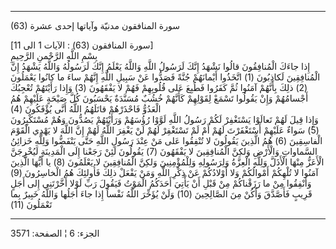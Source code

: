 ------------------------------------------------------------------------

(63) سورة المنافقون مدنيّة وآياتها إحدى عشرة  
  
\[سورة المنافقون (63) : الآيات 1 الى 11\]  
بِسْمِ اللَّهِ الرَّحْمنِ الرَّحِيمِ  
إِذا جاءَكَ الْمُنافِقُونَ قالُوا نَشْهَدُ إِنَّكَ لَرَسُولُ اللَّهِ وَاللَّهُ يَعْلَمُ إِنَّكَ لَرَسُولُهُ وَاللَّهُ
يَشْهَدُ إِنَّ الْمُنافِقِينَ لَكاذِبُونَ (1) اتَّخَذُوا أَيْمانَهُمْ جُنَّةً فَصَدُّوا عَنْ سَبِيلِ اللَّهِ إِنَّهُمْ
ساءَ ما كانُوا يَعْمَلُونَ (2) ذلِكَ بِأَنَّهُمْ آمَنُوا ثُمَّ كَفَرُوا فَطُبِعَ عَلى قُلُوبِهِمْ فَهُمْ لا
يَفْقَهُونَ (3) وَإِذا رَأَيْتَهُمْ تُعْجِبُكَ أَجْسامُهُمْ وَإِنْ يَقُولُوا تَسْمَعْ لِقَوْلِهِمْ كَأَنَّهُمْ خُشُبٌ
مُسَنَّدَةٌ يَحْسَبُونَ كُلَّ صَيْحَةٍ عَلَيْهِمْ هُمُ الْعَدُوُّ فَاحْذَرْهُمْ قاتَلَهُمُ اللَّهُ أَنَّى يُؤْفَكُونَ (4)  
وَإِذا قِيلَ لَهُمْ تَعالَوْا يَسْتَغْفِرْ لَكُمْ رَسُولُ اللَّهِ لَوَّوْا رُؤُسَهُمْ وَرَأَيْتَهُمْ يَصُدُّونَ وَهُمْ
مُسْتَكْبِرُونَ (5) سَواءٌ عَلَيْهِمْ أَسْتَغْفَرْتَ لَهُمْ أَمْ لَمْ تَسْتَغْفِرْ لَهُمْ لَنْ يَغْفِرَ اللَّهُ لَهُمْ إِنَّ
اللَّهَ لا يَهْدِي الْقَوْمَ الْفاسِقِينَ (6) هُمُ الَّذِينَ يَقُولُونَ لا تُنْفِقُوا عَلى مَنْ عِنْدَ
رَسُولِ اللَّهِ حَتَّى يَنْفَضُّوا وَلِلَّهِ خَزائِنُ السَّماواتِ وَالْأَرْضِ وَلكِنَّ الْمُنافِقِينَ لا يَفْقَهُونَ
(7) يَقُولُونَ لَئِنْ رَجَعْنا إِلَى الْمَدِينَةِ لَيُخْرِجَنَّ الْأَعَزُّ مِنْهَا الْأَذَلَّ وَلِلَّهِ الْعِزَّةُ
وَلِرَسُولِهِ وَلِلْمُؤْمِنِينَ وَلكِنَّ الْمُنافِقِينَ لا يَعْلَمُونَ (8) يا أَيُّهَا الَّذِينَ آمَنُوا لا
تُلْهِكُمْ أَمْوالُكُمْ وَلا أَوْلادُكُمْ عَنْ ذِكْرِ اللَّهِ وَمَنْ يَفْعَلْ ذلِكَ فَأُولئِكَ هُمُ الْخاسِرُونَ
(9)  
وَأَنْفِقُوا مِنْ ما رَزَقْناكُمْ مِنْ قَبْلِ أَنْ يَأْتِيَ أَحَدَكُمُ الْمَوْتُ فَيَقُولَ رَبِّ لَوْلا أَخَّرْتَنِي
إِلى أَجَلٍ قَرِيبٍ فَأَصَّدَّقَ وَأَكُنْ مِنَ الصَّالِحِينَ (10) وَلَنْ يُؤَخِّرَ اللَّهُ نَفْساً إِذا جاءَ
أَجَلُها وَاللَّهُ خَبِيرٌ بِما تَعْمَلُونَ (11)

------------------------------------------------------------------------

الجزء: 6 ¦ الصفحة: 3571
